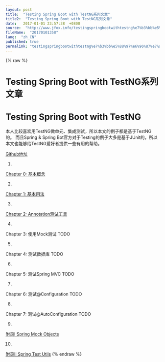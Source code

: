 ```yaml
---
layout: post
title:  "Testing Spring Boot with TestNG系列文章"
title2:  "Testing Spring Boot with TestNG系列文章"
date:   2017-01-01 23:57:38  +0800
source:  "http://www.jfox.info/testingspringbootwithtestng%e7%b3%bb%e5%88%97%e6%96%87%e7%ab%a0.html"
fileName:  "20170101358"
lang:  "zh_CN"
published: true
permalink: "testingspringbootwithtestng%e7%b3%bb%e5%88%97%e6%96%87%e7%ab%a0.html"
---
```

{% raw %}
# Testing Spring Boot with TestNG系列文章 


# Testing Spring Boot with TestNG

本人比较喜欢用TestNG做单元、集成测试，所以本文的例子都是基于TestNG的。
而且Spring & Spring Bot官方对于Testing的例子大多是基于JUnit的，所以本文也能够给TestNG爱好者提供一些有用的帮助。

[Github地址](http://www.jfox.info/go.php?url=https://github.com/chanjarster/spring-test-examples)

1. 
[Chapter 0: 基本概念](http://www.jfox.info/go.php?url=https://segmentfault.com/a/1190000010277603)

2. 
[Chapter 1: 基本用法](http://www.jfox.info/go.php?url=https://segmentfault.com/a/1190000010277712)

3. 
[Chapter 2: Annotation测试工具](http://www.jfox.info/go.php?url=https://segmentfault.com/a/1190000010278179)

4. 
Chapter 3: 使用Mock测试 TODO

5. 
Chapter 4: 测试数据库 TODO

6. 
Chapter 5: 测试Spring MVC TODO

7. 
Chapter 6: 测试@Configuration TODO

8. 
Chapter 7: 测试@AutoConfiguration TODO

9. 
[附录I Spring Mock Objects](http://www.jfox.info/go.php?url=https://segmentfault.com/a/1190000010277892)

10. 
[附录II Spring Test Utils](http://www.jfox.info/go.php?url=https://segmentfault.com/a/1190000010277954)
{% endraw %}
